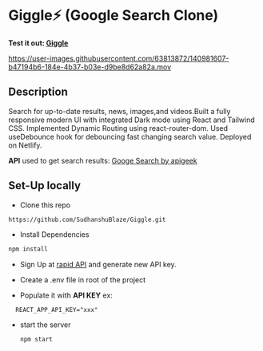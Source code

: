 # Giggle⚡ (Google Search Clone)

**Test it out:
[Giggle](https://giggle-search00.netlify.app/)**

https://user-images.githubusercontent.com/63813872/140981607-b47194b6-184e-4b37-b03e-d9be8d62a82a.mov


## Description

Search for up-to-date results, news, images,and videos.Built a fully responsive modern UI with integrated Dark mode using React and Tailwind CSS. Implemented Dynamic Routing using react-router-dom. Used useDebounce hook for debouncing fast changing search value. Deployed on Netlify.

**API** used to get search results: [Googe Search by apigeek](https://rapidapi.com/apigeek/api/google-search3)

## Set-Up locally

- Clone this repo

```bash
https://github.com/SudhanshuBlaze/Giggle.git
```

- Install Dependencies

```bash
npm install
```

- Sign Up at [rapid API](https://rapidapi.com/apigeek/api/google-search3) and generate new API key.
- Create a .env file in root of the project

- Populate it with **API KEY**
  ex:

```
  REACT_APP_API_KEY="xxx"
```

- start the server
  ```bash
  npm start
  ```
